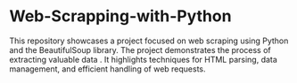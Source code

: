 # Web-Scrapping-with-Python
This repository showcases a project focused on web scraping using Python and the BeautifulSoup library. The project demonstrates the process of extracting valuable data . It highlights techniques for HTML parsing, data management, and efficient handling of web requests. 

